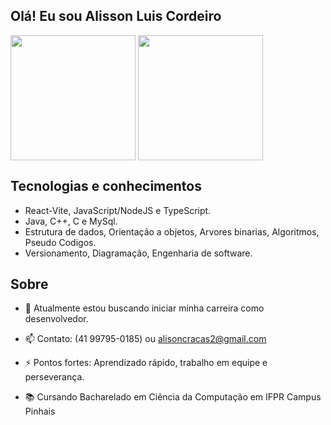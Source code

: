 ## Olá! Eu sou Alisson Luis Cordeiro

<picture>
  <img height=200 align="center" src="https://github-readme-stats.vercel.app/api?username=alisonssns&card_width=370&exclude_repo=Site-E-Commerce-TCC,To-do-list" />
</picture>
<picture>
    <img height=200 align="center" src="https://github-readme-stats.vercel.app/api/top-langs?username=alisonssns&layout=compact&langs_count=8&card_width=300&exclude_repo=Site-E-Commerce-TCC,To-do-list"/>

</picture>

## Tecnologias e conhecimentos
- React-Vite, JavaScript/NodeJS e TypeScript.
- Java, C++, C e MySql.
- Estrutura de dados, Orientação a objetos, Arvores binarias, Algoritmos, Pseudo Codigos.
- Versionamento, Diagramação, Engenharia de software.

## Sobre

- 🔭 Atualmente estou buscando iniciar minha carreira como desenvolvedor.
  
- 📫 Contato: (41 99795-0185) ou alisoncracas2@gmail.com
  
- ⚡ Pontos fortes: Aprendizado rápido, trabalho em equipe e perseverança.

- 📚 Cursando Bacharelado em Ciência da Computação em IFPR Campus Pinhais
